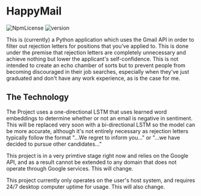 # HappyMail
![NpmLicense](https://img.shields.io/npm/l/express.svg)
![version](https://img.shields.io/badge/version-0.7-brightgreen.svg)

This is (currently) a Python application which uses the Gmail API 
in order to filter out rejection letters for positions that you've applied to.
This is done under the premise that rejection letters are completely 
unnecessary and achieve nothing but lower the applicant's self-confidence. This is 
not intended to create an echo chamber of sorts but to prevent people from becoming 
discouraged in their job searches, especially when they've just graduated and don't
have any work experience, as is the case for me. 

## The Technology
The Project uses a one-directional LSTM that uses learned word embeddings to 
determine whether or not an email is negative in sentiment. This will be replaced 
very soon with a bi-directional LSTM so the model can be more accurate, although
it's not entirely necessary as rejection letters typically follow the format
"...We regret to inform you..." or "...we have decided to pursue other candidates..."

This project is in a very primtive stage right now and relies on the Google API, 
and as a result cannot be extended to any domain that does not operate through 
Google services. This will change.

This project currently only operates on the user's host system, and requires 24/7 
desktop computer uptime for usage. This will also change. 